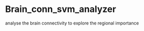 Brain_conn_svm_analyzer
=======================

analyse the brain connectivity to explore the regional importance